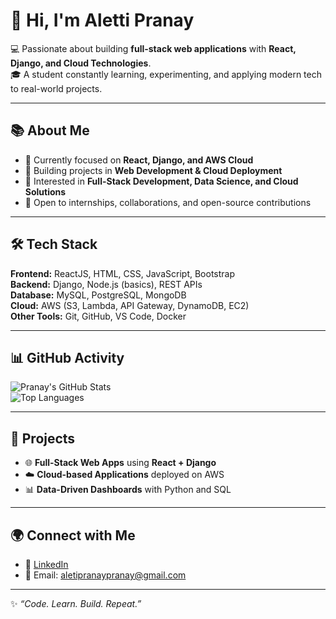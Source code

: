# 👋 Hi, I'm Aletti Pranay  

💻 Passionate about building **full-stack web applications** with **React, Django, and Cloud Technologies**.  
🎓 A student constantly learning, experimenting, and applying modern tech to real-world projects.  

---

## 📚 About Me
- 🌱 Currently focused on **React, Django, and AWS Cloud**  
- 🔭 Building projects in **Web Development & Cloud Deployment**  
- 🎯 Interested in **Full-Stack Development, Data Science, and Cloud Solutions**  
- 🤝 Open to internships, collaborations, and open-source contributions  

---

## 🛠️ Tech Stack
**Frontend:** ReactJS, HTML, CSS, JavaScript, Bootstrap  
**Backend:** Django, Node.js (basics), REST APIs  
**Database:** MySQL, PostgreSQL, MongoDB  
**Cloud:** AWS (S3, Lambda, API Gateway, DynamoDB, EC2)  
**Other Tools:** Git, GitHub, VS Code, Docker  

---

## 📊 GitHub Activity
![Pranay's GitHub Stats](https://github-readme-stats.vercel.app/api?username=Pranay9392&show_icons=true&theme=tokyonight)  
![Top Languages](https://github-readme-stats.vercel.app/api/top-langs/?username=Pranay9392&layout=compact&theme=tokyonight)  

---

## 🚀 Projects
- 🌐 **Full-Stack Web Apps** using **React + Django**  
- ☁️ **Cloud-based Applications** deployed on AWS  
- 📊 **Data-Driven Dashboards** with Python and SQL  

---

## 🌍 Connect with Me
- 💼 [LinkedIn](https://www.linkedin.com/in/pranay-aletti-5074551b0/)  
- 📧 Email: aletipranaypranay@gmail.com

---

✨ *“Code. Learn. Build. Repeat.”*  
